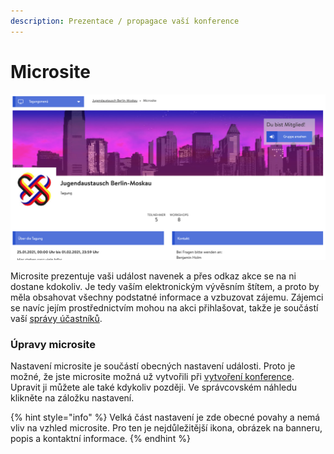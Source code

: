 ```yaml
---
description: Prezentace / propagace vaší konference
---
```


# Microsite

![V&#xFD;&#x159;ez z microsite](../../.gitbook/assets/microsite.png)

Microsite prezentuje vaši událost navenek a přes odkaz akce se na ni dostane kdokoliv. Je tedy vaším elektronickým vývěsním štítem, a proto by měla obsahovat všechny podstatné informace a vzbuzovat zájemu. Zájemci se navíc jejím prostřednictvím mohou na akci přihlašovat, takže je součástí vaší [správy účastníků](../teilnehmendenmanagement/). 

### Úpravy microsite

Nastavení microsite je součástí obecných nastavení události. Proto je možné, že jste microsite možná už vytvořili při [vytvoření konference](./). Upravit ji můžete ale také kdykoliv později. Ve správcovském náhledu klikněte na záložku nastavení.

{% hint style="info" %}
Velká část nastavení je zde obecné povahy a nemá vliv na vzhled microsite. Pro ten je nejdůležitější ikona, obrázek na banneru, popis a kontaktní informace.
{% endhint %}

